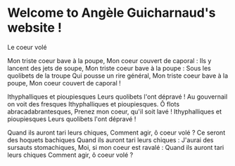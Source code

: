 <head>
<h1> Welcome to Angèle Guicharnaud's website ! </h1>
  </head>
  <p> Le coeur volé

Mon triste coeur bave à la poupe,
Mon coeur couvert de caporal :
Ils y lancent des jets de soupe,
Mon triste coeur bave à la poupe :
Sous les quolibets de la troupe
Qui pousse un rire général,
Mon triste coeur bave à la poupe,
Mon coeur couvert de caporal !

Ithyphalliques et pioupiesques
Leurs quolibets l'ont dépravé !
Au gouvernail on voit des fresques
Ithyphalliques et pioupiesques.
Ô flots abracadabrantesques,
Prenez mon coeur, qu'il soit lavé !
Ithyphalliques et pioupiesques
Leurs quolibets l'ont dépravé !

Quand ils auront tari leurs chiques,
Comment agir, ô coeur volé ?
Ce seront des hoquets bachiques
Quand ils auront tari leurs chiques :
J'aurai des sursauts stomachiques,
Moi, si mon coeur est ravalé :
Quand ils auront tari leurs chiques
Comment agir, ô coeur volé ? 
</p>


